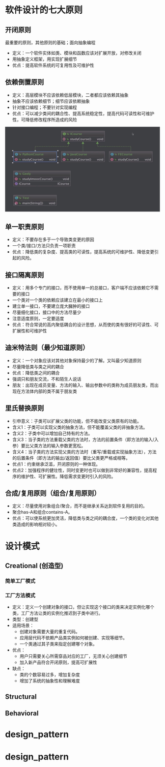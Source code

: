 # 软件设计的七大原则

## 开闭原则
最重要的原则，其他原则的基础；面向抽象编程

 * 定义：一个软件实体如类、模块和函数应该对扩展开放，对修改关闭
 * 用抽象定义框架，用实现扩展细节
 * 优点：提高软件系统的可复用性及可维护性

## 依赖倒置原则

 * 定义：高层模块不应该依赖低层模块，二者都应该依赖其抽象
 * 抽象不应该依赖细节；细节应该依赖抽象
 * 针对接口编程；不要针对实现编程
 * 优点：可以减少类间的耦合性、提高系统稳定性，提高代码可读性和可维护性，可降低修改程序所造成的风险
  
 ![依赖倒置原则](./assets/依赖倒置原则.png) 

## 单一职责原则

 * 定义：不要存在多于一个导致类变更的原因
 * 一个类/接口/方法只负责一项职责
 * 优点：降低类的复杂度、提高类的可读性，提高系统的可维护性、降低变更引起的风险。

## 接口隔离原则

 * 定义：用多个专门的接口，而不使用单一的总接口，客户端不应该依赖它不需要的接口
 * 一个类对一个类的依赖应该建立在最小的接口上
 * 建立单一接口，不要建立庞大臃肿的接口
 * 尽量细化接口，接口中的方法尽量少
 * 注意适度原则，一定要适度
 * 优点：符合常说的高内聚低耦合的设计思想，从而使的类有很好的可读性、可扩展性和可维护性

## 迪米特法则（最少知道原则）

 * 定义：一个对象应该对其他对象保持最少的了解。又叫最少知道原则
 * 尽量降低类与类之间的耦合
 * 优点：降低类之间的耦合
 * 强调只和朋友交流，不和陌生人说话
 * 朋友：出现在成员变量、方法的输入、输出参数中的类称为成员朋友类，而出现在方法体内部的类不属于朋友类

## 里氏替换原则

 * 引申意义：子类可以扩展父类的功能，但不能改变父类原有的功能。
 * 含义1：子类可以实现父类的抽象方法，但不能覆盖父类的非抽象方法。
 * 含义2：子类中可以增加自己特有的方法。
 * 含义3：当子类的方法重载父类的方法时，方法的前置条件（即方法的输入/入参）要比父类方法的输入参数更宽松。
 * 含义4：当子类的方法实现父类的方法时（重写/重载或实现抽象方法），方法的后置条件（即方法的输出/返回值）要比父类更严格或相等。
 * 优点1：约束继承泛滥，开闭原则的一种体现。
 * 优点2：加强程序的健壮性，同时变更时也可以做到非常好的兼容性，提高程序的维护性、可扩展性。降低需求变更时引入的风险。

## 合成/复用原则（组合/复用原则）

 * 定义：尽量使用对象组合/聚合，而不是继承关系达到软件复用的目的。
 * 聚合has-A和组合contains-A。
 * 优点：可以使系统更加灵活，降低类与类之间的耦合度，一个类的变化对其他类造成的影响相对较小。

# 设计模式

## Creational (创造型)

### 简单工厂模式

### 工厂方法模式

* 定义：定义一个创建对象的接口，但让实现这个接口的类来决定实例化哪个类，工厂方法让类的实例化推迟到子类中进行。
* 类型：创建型
* 适用场景：
    * 创建对象需要大量的重复代码。
    * 应用层代码不依赖产品类实例如何被创建、实现等细节。
    * 一个类通过其子类来指定创建哪个对象。
* 优点：
    * 用户只需要关心所需穿品对应的工厂，无须关心创建细节
    * 加入新产品符合开闭原则，提高可扩展性
* 缺点：
    * 类的个数容易过多，增加复杂度
    * 增加了系统的抽象性和理解难度
    



## Structural 

## Behavioral





# design_pattern
# design_pattern
